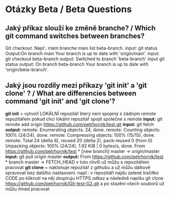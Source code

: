 # Otázky Beta / Beta Questions

## Jaký příkaz slouží ke změně branche? / Which git command switches between branches?

Git checkout. Např.: mám branche main list beta-branch.
input: git status
Output:On branch main
        Your branch is up to date with 'origin/main'.
input: git checkout beta-branch
output: Switched to branch 'beta-branch'
input git status
output: On branch beta-branch
        Your branch is up to date with 'origin/beta-branch'.

## Jaký jsou rozdíly mezi příkazy 'git init' a 'git clone' ? / What are differencies between command 'git init' and 'git clone'?

**git init** = vytvoří LOKÁLNÍ repozitář který není spojený s zádným remote repozitářem
            pokud chci lokální repozitář spojit společne s remote
            **input:** git remote add origin https://github.com/petrhornik/test.git
            **input:** git fetch
            **output:** remote: Enumerating objects: 24, done.
                    remote: Counting objects: 100% (24/24), done.
                    remote: Compressing objects: 100% (15/15), done.
                    remote: Total 24 (delta 6), reused 20 (delta 2), pack-reused 0 (from 0)
                    Unpacking objects: 100% (24/24), 1.92 KiB | 0 bytes/s, done.
                    From https://github.com/petrhornik/test
                    * [new branch]      master     -> origin/master
            **input:** git pull origin master
            **output:** From https://github.com/petrhornik/test
                     * branch            master     -> FETCH_HEAD
            v tuto chvíli už můžu s repozitářem pracovat
**git clone** = naklonuje repozitář z githubu a už můžu dálkově spravovat bez dalšího nastasvení.
            např.: v repozitáři najdu zelené tračítko CODE po kliknutí na něj zkopíruju HTTPS odkaz a následně napíšu git clone https://github.com/petrhornik/Git-test-G2.git a po stazění všech souborů už můžu ihned pracovat

